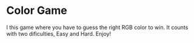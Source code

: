 # Color Game
I this game where you have to guess the right RGB color to win. It counts with two dificulties, Easy and Hard. Enjoy!
